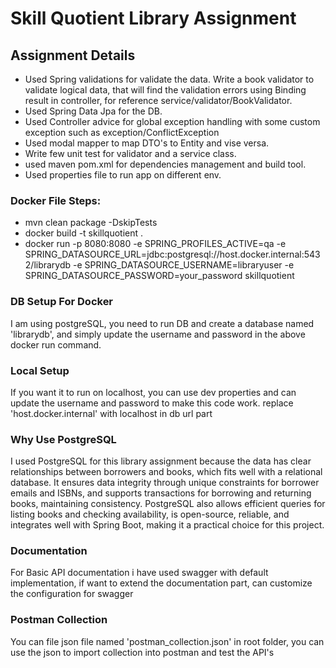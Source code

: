 # Skill Quotient Library Assignment

## Assignment Details
- Used Spring validations for validate the data. Write a book validator to validate logical data, that will find the validation errors using Binding result in controller, for reference service/validator/BookValidator.
- Used Spring Data Jpa for the DB.
- Used Controller advice for global exception handling with some custom exception such as exception/ConflictException
- Used modal mapper to map DTO's to Entity and vise versa.
- Write few unit test for validator and a service class.
- used maven pom.xml for dependencies management and build tool.
- Used properties file to run app on different env.

### Docker File Steps:
- mvn clean package -DskipTests
- docker build -t skillquotient .
- docker run -p 8080:8080 -e SPRING_PROFILES_ACTIVE=qa -e SPRING_DATASOURCE_URL=jdbc:postgresql://host.docker.internal:5432/librarydb -e SPRING_DATASOURCE_USERNAME=libraryuser -e SPRING_DATASOURCE_PASSWORD=your_password skillquotient

### DB Setup For Docker
I am using postgreSQL, you need to run DB and create a database named 'librarydb', and simply update the username and password in the above docker run command.


### Local Setup
If you want it to run on localhost, you can use dev properties and can update the username and password to make this code work. replace 'host.docker.internal' with localhost in db url part


### Why Use PostgreSQL
I used PostgreSQL for this library assignment because the data has clear relationships between borrowers and books, which fits well with a relational database.
It ensures data integrity through unique constraints for borrower emails and ISBNs, and supports transactions for borrowing and returning books, maintaining consistency.
PostgreSQL also allows efficient queries for listing books and checking availability, is open-source, reliable, and integrates well with Spring Boot, making it a practical choice for this project.

### Documentation
For Basic API documentation i have used swagger with default implementation, if want to extend the documentation part, can customize the configuration for swagger

### Postman Collection
You can file json file named 'postman_collection.json' in root folder, you can use the json to import collection into postman and test the API's
